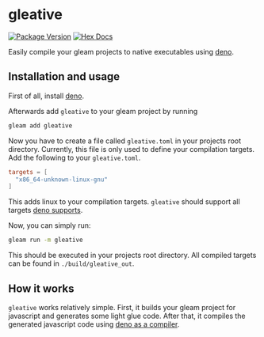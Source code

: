 # gleative

[![Package Version](https://img.shields.io/hexpm/v/gleative)](https://hex.pm/packages/gleanative)
[![Hex Docs](https://img.shields.io/badge/hex-docs-ffaff3)](https://hexdocs.pm/gleative/)

Easily compile your gleam projects to native executables using [deno](https://deno.com/).

## Installation and usage

First of all, install [deno](https://docs.deno.com/runtime/manual/#install-deno).

Afterwards add `gleative` to your gleam project by running

```sh
gleam add gleative
```

Now you have to create a file called `gleative.toml` in your projects root directory.
Currently, this file is only used to define your compilation targets. Add the following to your
`gleative.toml`.

```toml
targets = [
  "x86_64-unknown-linux-gnu"
]
```

This adds linux to your compilation targets. `gleative` should support all targets
[deno supports](https://docs.deno.com/runtime/manual/tools/compiler#cross-compilation).

Now, you can simply run:

```sh
gleam run -m gleative
```

This should be executed in your projects root directory. All compiled targets can be found in
`./build/gleative_out`.

## How it works

`gleative` works relatively simple. First, it builds your gleam project for javascript and generates
some light glue code. After that, it compiles the generated javascript code using 
[deno as a compiler](https://docs.deno.com/runtime/manual/tools/compiler).
